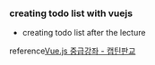 ### creating todo list with vuejs

- creating todo list after the lecture 

reference[Vue.js 중급강좌 - 캡틴판교](https://www.inflearn.com/course/vue-pwa-vue-js-%EC%A4%91%EA%B8%89/dashboard)
